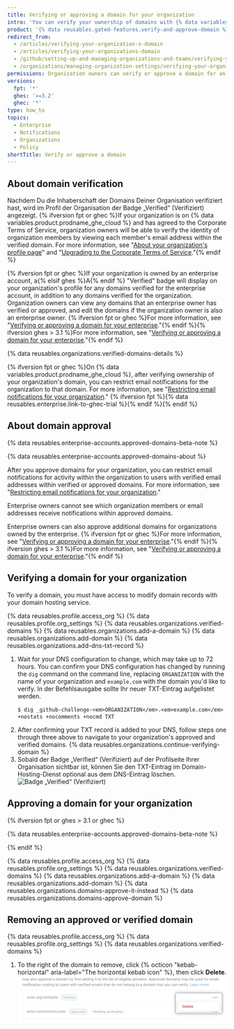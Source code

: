 ```yaml
---
title: Verifying or approving a domain for your organization
intro: 'You can verify your ownership of domains with {% data variables.product.company_short %} to confirm your organization''s identity. You can also approve domains that {% data variables.product.company_short %} can send email notifications to for members of your organization.'
product: '{% data reusables.gated-features.verify-and-approve-domain %}'
redirect_from:
  - /articles/verifying-your-organization-s-domain
  - /articles/verifying-your-organizations-domain
  - /github/setting-up-and-managing-organizations-and-teams/verifying-your-organizations-domain
  - /organizations/managing-organization-settings/verifying-your-organizations-domain
permissions: Organization owners can verify or approve a domain for an organization.
versions:
  fpt: '*'
  ghes: '>=3.2'
  ghec: '*'
type: how_to
topics:
  - Enterprise
  - Notifications
  - Organizations
  - Policy
shortTitle: Verify or approve a domain
---
```


## About domain verification

Nachdem Du die Inhaberschaft der Domains Deiner Organisation verifiziert hast, wird im Profil der Organisation der Badge „Verified“ (Verifiziert) angezeigt. {% ifversion fpt or ghec %}If your organization is on {% data variables.product.prodname_ghe_cloud %} and has agreed to the Corporate Terms of Service, organization owners will be able to verify the identity of organization members by viewing each member's email address within the verified domain. For more information, see "[About your organization's profile page](/articles/about-your-organization-s-profile/)" and "<a href="/articles/upgrading-to-the-corporate-terms-of-service" class="dotcom-only">Upgrading to the Corporate Terms of Service</a>."{% endif %}

{% ifversion fpt or ghec %}If your organization is owned by an enterprise account, a{% elsif ghes %}A{% endif %} "Verified" badge will display on your organization's profile for any domains verified for the enterprise account, in addition to any domains verified for the organization. Organization owners can view any domains that an enterprise owner has verified or approved, and edit the domains if the organization owner is also an enterprise owner. {% ifversion fpt or ghec %}For more information, see "[Verifying or approving a domain for your enterprise](/enterprise-cloud@latest/admin/configuration/configuring-your-enterprise/verifying-or-approving-a-domain-for-your-enterprise)."{% endif %}{% ifversion ghes > 3.1 %}For more information, see "[Verifying or approving a domain for your enterprise](/admin/configuration/configuring-your-enterprise/verifying-or-approving-a-domain-for-your-enterprise)."{% endif %}

{% data reusables.organizations.verified-domains-details %}

{% ifversion fpt or ghec %}On {% data variables.product.prodname_ghe_cloud %}, after verifying ownership of your organization's domain, you can restrict email notifications for the organization to that domain. For more information, see "[Restricting email notifications for your organization](/organizations/keeping-your-organization-secure/restricting-email-notifications-for-your-organization)." {% ifversion fpt %}{% data reusables.enterprise.link-to-ghec-trial %}{% endif %}{% endif %}

## About domain approval

{% data reusables.enterprise-accounts.approved-domains-beta-note %}

{% data reusables.enterprise-accounts.approved-domains-about %}

After you approve domains for your organization, you can restrict email notifications for activity within the organization to users with verified email addresses within verified or approved domains. For more information, see "[Restricting email notifications for your organization](/organizations/keeping-your-organization-secure/restricting-email-notifications-for-your-organization)."

Enterprise owners cannot see which organization members or email addresses receive notifications within approved domains.

Enterprise owners can also approve additional domains for organizations owned by the enterprise. {% ifversion fpt or ghec %}For more information, see "[Verifying or approving a domain for your enterprise](/enterprise-cloud@latest/admin/configuration/configuring-your-enterprise/verifying-or-approving-a-domain-for-your-enterprise)."{% endif %}{% ifversion ghes > 3.1 %}For more information, see "[Verifying or approving a domain for your enterprise](/admin/configuration/configuring-your-enterprise/verifying-or-approving-a-domain-for-your-enterprise)."{% endif %}

## Verifying a domain for your organization

To verify a domain, you must have access to modify domain records with your domain hosting service.

{% data reusables.profile.access_org %}
{% data reusables.profile.org_settings %}
{% data reusables.organizations.verified-domains %}
{% data reusables.organizations.add-a-domain %}
{% data reusables.organizations.add-domain %}
{% data reusables.organizations.add-dns-txt-record %}
1. Wait for your DNS configuration to change, which may take up to 72 hours. You can confirm your DNS configuration has changed by running the `dig` command on the command line, replacing `ORGANIZATION` with the name of your organization and `example.com` with the domain you'd like to verify. In der Befehlsausgabe sollte Ihr neuer TXT-Eintrag aufgelistet werden.
   ```shell
   $ dig _github-challenge-<em>ORGANIZATION</em>.<em>example.com</em> +nostats +nocomments +nocmd TXT
   ```
1. After confirming your TXT record is added to your DNS, follow steps one through three above to navigate to your organization's approved and verified domains.
{% data reusables.organizations.continue-verifying-domain %}
11. Sobald der Badge „Verified“ (Verifiziert) auf der Profilseite Ihrer Organisation sichtbar ist, können Sie den TXT-Eintrag im Domain-Hosting-Dienst optional aus dem DNS-Eintrag löschen.![Badge „Verified“ (Verifiziert)](/assets/images/help/organizations/verified-badge.png)

## Approving a domain for your organization

{% ifversion fpt or ghes > 3.1 or ghec %}

{% data reusables.enterprise-accounts.approved-domains-beta-note %}

{% endif %}

{% data reusables.profile.access_org %}
{% data reusables.profile.org_settings %}
{% data reusables.organizations.verified-domains %}
{% data reusables.organizations.add-a-domain %}
{% data reusables.organizations.add-domain %}
{% data reusables.organizations.domains-approve-it-instead %}
{% data reusables.organizations.domains-approve-domain %}

## Removing an approved or verified domain

{% data reusables.profile.access_org %}
{% data reusables.profile.org_settings %}
{% data reusables.organizations.verified-domains %}
1. To the right of the domain to remove, click {% octicon "kebab-horizontal" aria-label="The horizontal kebab icon" %}, then click **Delete**. !["Delete" for a domain](/assets/images/help/organizations/domains-delete.png)
